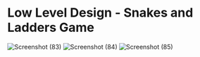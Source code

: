 # Low Level Design - Snakes and Ladders Game
![Screenshot (83)](https://user-images.githubusercontent.com/72642273/145767460-d631d960-840c-4c68-ba64-5010a0f0ceaf.png)
![Screenshot (84)](https://user-images.githubusercontent.com/72642273/145767008-217e2fcd-1489-4997-98e0-dcb79c7dd068.png)
![Screenshot (85)](https://user-images.githubusercontent.com/72642273/145767252-be4b4252-d8f0-4895-90f5-060d0aecb162.png)




